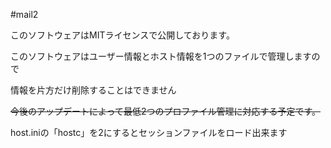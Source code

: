 #mail2

このソフトウェアはMITライセンスで公開しております。 
 
このソフトウェアはユーザー情報とホスト情報を1つのファイルで管理しますので

情報を片方だけ削除することはできません 

~~今後のアップデートによって最低2つのプロファイル管理に対応する予定です。~~ 

host.iniの「hostc」を2にするとセッションファイルをロード出来ます
